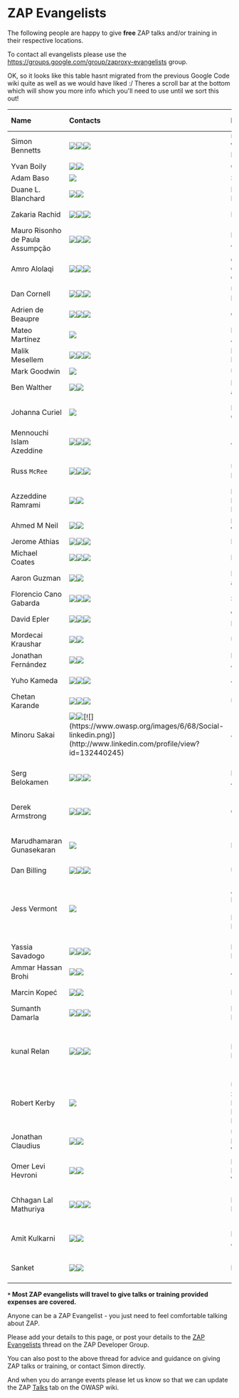 # ZAP Evangelists

The following people are happy to give **free** ZAP talks and/or training in their respective locations.

To contact all evangelists please use the https://groups.google.com/group/zaproxy-evangelists group.

OK, so it looks like this table hasnt migrated from the previous Google Code wiki quite as well as we would have liked :/ Theres a scroll bar at the bottom which will show you more info which you'll need to use until we sort this out!

| **Name** | **Contacts** | **Locations `*`** | **Languages** |  **Talks** | **Training** | **Notes / Specialities** | **Previous talks / training / other links** |
|:---------|:-------------|:------------------|:--------------|:-----------|:-------------|:-------------------------|:--------------------------------------------|
| Simon Bennetts | [![](https://www.owasp.org/images/3/33/Social-email.png)](mailto:psiinon@gmail.com)[![](https://www.owasp.org/images/8/82/Social-twitter.png)](https://twitter.com/psiinon)[![](https://www.owasp.org/images/6/68/Social-linkedin.png)](http://www.linkedin.com/profile/view?id=46196399) | UK / Worldwide / Remote | English       | Y          | Y            | ZAP Project Lead         | Slides and videos linked off [OWASP profile](https://www.owasp.org/index.php/User:Simon_Bennetts) - feel free to rip these off ;) |
| Yvan Boily | [![](https://www.owasp.org/images/3/33/Social-email.png)](mailto:yvanboily@gmail.com)[![](https://www.owasp.org/images/8/82/Social-twitter.png)](https://twitter.com/ygjb) | Canada            | English       | Y          | Y            | ZAP Enthusiast           | [Webpage](https://boily.me)                 |
| Adam Baso | [![](https://www.owasp.org/images/8/82/Social-twitter.png)](https://twitter.com/dr0ptp4kt) | SF Bay Area       | English       | Y          | Y            |                          | [Video](https://www.youtube.com/watch?v=z9gEH-EqNFo#t=0) |
| Duane L. Blanchard| [![](https://www.owasp.org/images/3/33/Social-email.png)](mailto:info@foolioninfosec.com)[![](https://www.owasp.org/images/8/82/Social-twitter.png)](https://twitter.com/FooLionInfoSec) | Pacific Northwest | English       | Y          | Y            |                          | SOURCE Seattle, SJSU Cyber Bootcamp, USCC, Black Lodge Research, ... |
| Zakaria Rachid | [![](https://www.owasp.org/images/3/33/Social-email.png)](mailto:badzack@gmail.com)[![](https://www.owasp.org/images/8/82/Social-twitter.png)](https://twitter.com/zackhimself)[![](https://www.owasp.org/images/6/68/Social-linkedin.png)](http://www.linkedin.com/profile/view?id=297569442) | France            | French, English, Arabic | Y          |              |                          | [Homepage](http://4sec.fr/)                 |
| Mauro Risonho de Paula Assumpção | [![](https://www.owasp.org/images/3/33/Social-email.png)](mailto:mauro.risonho@gmail.com)[![](https://www.owasp.org/images/8/82/Social-twitter.png)](https://twitter.com/firebitsbr)[![](https://www.owasp.org/images/6/68/Social-linkedin.png)](http://br.linkedin.com/pub/mauro-risonho-de-paula-assump%C3%A7%C3%A3o/b/b06/225) | Brazil, Latin America | Portuguese    | Y          | Y            |                          | [Slideshare](http://www.slideshare.net/firebits) |
| Amro Alolaqi  | [![](https://www.owasp.org/images/3/33/Social-email.png)](mailto:amro@owasp.org)[![](https://www.owasp.org/images/8/82/Social-twitter.png)](https://twitter.com/Amro_AlOlaqi)[![](https://www.owasp.org/images/6/68/Social-linkedin.png)](http://www.linkedin.com/in/iamro) | Gulf Cooperation Council | English, Arabic | Y          |              |                          | Talks linked off [OWASP profile](https://www.owasp.org/index.php/User:Amro_Ahmed) |
| Dan Cornell | [![](https://www.owasp.org/images/3/33/Social-email.png)](mailto:dan@denimgroup.com)[![](https://www.owasp.org/images/8/82/Social-twitter.png)](https://twitter.com/danielcornell)[![](https://www.owasp.org/images/6/68/Social-linkedin.png)](http://www.linkedin.com/profile/view?id=3976642) | USA / Remote      | English       |  Y         | Y            |                          |                                             |
| Adrien de Beaupre | [![](https://www.owasp.org/images/3/33/Social-email.png)](mailto:adriendb@gmail.com)[![](https://www.owasp.org/images/8/82/Social-twitter.png)](https://twitter.com/adriendb)[![](https://www.owasp.org/images/6/68/Social-linkedin.png)](http://www.linkedin.com/profile/view?id=2047540) | Canada            | English, French | Y          | Y            | SANS teacher             | SANS Sec542 course                          |
| Mateo Martínez | [![](https://www.owasp.org/images/3/33/Social-email.png)](mailto:mateomar@gmail.com) | Latin America     | Spanish, English | Y          |              |                          |                                             |
| Malik Mesellem | [![](https://www.owasp.org/images/3/33/Social-email.png)](mailto:malik@itsecgames.com)[![](https://www.owasp.org/images/8/82/Social-twitter.png)](https://twitter.com/MME_IT)[![](https://www.owasp.org/images/6/68/Social-linkedin.png)](http://www.linkedin.com/in/malikmesellem) | Belgium / Remote  | English, Dutch | Y          | Y            | Founder of [bWAPP](http://www.mmeit.be/bwapp/) | Training: Attacking & Defending Web Apps with bWAPP |
| Mark Goodwin | [![](https://www.owasp.org/images/8/82/Social-twitter.png)](https://twitter.com/mr_goodwin) | UK                | English       | Y          |              |                          |                                             |
| Ben Walther | [![](https://www.owasp.org/images/3/33/Social-email.png)](mailto:ben.walther@gmail.com)[![](https://www.owasp.org/images/6/68/Social-linkedin.png)](http://www.linkedin.com/profile/view?id=7188457) | Los Angeles area  | English       | Y          |              |                          |                                             |
| Johanna Curiel | [![](https://www.owasp.org/images/6/68/Social-linkedin.png)](https://www.owasp.org/index.php/User:Johanna_Curiel) | Netherlands, Caribbean | Dutch, Spanish,English, Papiamento | Y          | Y            | OWASP ZAP -creating add ons / Playing with Fuzzer|                                             |
| Mennouchi Islam Azeddine | [![](https://www.owasp.org/images/3/33/Social-email.png)](mailto:azeddine.mennouchi@owasp.org)[![](https://www.owasp.org/images/8/82/Social-twitter.png)](https://twitter.com/Aleisec)[![](https://www.owasp.org/images/6/68/Social-linkedin.png)](http://www.linkedin.com/pub/islam-azeddine-mennouchi/48/109/512) | Algeria           | English, Arabic , French | Y          | Y            | OWASP Algeria            | dzwebdays(Blida,Constantine,Algiers) , OWASP Algeria meeting , OWASP Sudan, Bside Algiers  |
| Russ `McRee` | [![](https://www.owasp.org/images/3/33/Social-email.png)](mailto:russ@holisticinfosec.org)[![](https://www.owasp.org/images/8/82/Social-twitter.png)](https://twitter.com/holisticinfosec)[![](https://www.owasp.org/images/6/68/Social-linkedin.png)](http://www.linkedin.com/in/russmcree) | USA / Remote      | English       | Y          | Y            | toolsmith author, infosec tools evangelist | [OWASP Top 10 tools, tactics](https://holisticinfosec.org/research-mainmenu-45/22-research/193-owasp-top-10-tools-tactics) presented at SANSFIRE, `SecureWorld`, ISSA International, etc. |
| Azzeddine Ramrami | [![](https://www.owasp.org/images/3/33/Social-email.png)](mailto:azzeddine.ramrami@owasp.org)[![](https://www.owasp.org/images/6/68/Social-linkedin.png)](http://fr.linkedin.com/pub/azzeddine-ramrami/5/b7a/107/) | Morocco, France and Ivory Coast | English, French | Y          |              |  French Translation for ZAP | http://2013.owasp.in/                       |
| Ahmed M Neil | [![](https://www.owasp.org/images/3/33/Social-email.png)](mailto:Ahmed.neil@owasp.org)[![](https://www.owasp.org/images/6/68/Social-linkedin.png)](http://www.linkedin.com/pub/ahmed-m-neil/38/590/73) | Egypt, Worldwide  | English       | Y          | Y            |                          |                                             |
| Jerome Athias | [![](https://www.owasp.org/images/3/33/Social-email.png)](mailto:athiasjerome@gmail.com)[![](https://www.owasp.org/images/8/82/Social-twitter.png)](https://twitter.com/JA25000)[![](https://www.owasp.org/images/6/68/Social-linkedin.png)](http://www.linkedin.com/profile/view?id=13732623) | Middle East       | English, French | Y          | Y            |                          | http://www.frhack.org                       |
| Michael Coates | [![](https://www.owasp.org/images/3/33/Social-email.png)](mailto:michael.coates@owasp.org)[![](https://www.owasp.org/images/8/82/Social-twitter.png)](https://twitter.com/_mwc)[![](https://www.owasp.org/images/6/68/Social-linkedin.png)](http://www.linkedin.com/profile/view?id=8374308) | Bay Area          | English       | Y          | Y            | OWASP Chairman           |                                             |
| Aaron Guzman | [![](https://www.owasp.org/images/3/33/Social-email.png)](mailto:aaron.guzman@owasp.org)[![](https://www.owasp.org/images/8/82/Social-twitter.png)](https://twitter.com/scriptingxss) | Los Angeles area  | English       | Y          | Y            |                          |                                             |
| Florencio Cano Gabarda | [![](https://www.owasp.org/images/3/33/Social-email.png)](mailto:fcano@seinhe.com)[![](https://www.owasp.org/images/8/82/Social-twitter.png)](https://twitter.com/florenciocano)[![](https://www.owasp.org/images/6/68/Social-linkedin.png)](http://www.linkedin.com/in/florenciocano) | Spain             | English, Spanish | Y          | Y            |                          | Talk: [Fuzzing browsers with Peach Fuzzer](http://youtu.be/nznEmm3Uud8) |
| David Epler | [![](https://www.owasp.org/images/3/33/Social-email.png)](mailto:dcepler@dcepler.net)[![](https://www.owasp.org/images/8/82/Social-twitter.png)](https://twitter.com/dcepler)[![](https://www.owasp.org/images/6/68/Social-linkedin.png)](http://www.linkedin.com/in/davidepler) | Washington, DC Area | English       | Y          |              |                          |                                             |
| Mordecai Kraushar | [![](https://www.owasp.org/images/3/33/Social-email.png)](mailto:mordecai.kraushar@owasp.org)[![](https://www.owasp.org/images/6/68/Social-linkedin.png)](http://www.linkedin.com/in/mkraushar) | USA               | English       | Y          | Y            | OWASP project leader for vicnum | talks and slide share at http://www.slideshare.net/mkraushar/vicnumdescription |
| Jonathan Fernández | [![](https://www.owasp.org/images/3/33/Social-email.png)](mailto:jonathan.fernandez04@gmail.com)[![](https://www.owasp.org/images/6/68/Social-linkedin.png)](http://www.linkedin.com/pub/jonathan-fernandez-jimenez/3b/368/5ba) | Latin America     | Spanish, English | Y          | N            | Spanish Tranlation for ZAP |                                             |
| Yuho Kameda | [![](https://www.owasp.org/images/3/33/Social-email.png)](mailto:tyoisu@gmail.com)[![](https://www.owasp.org/images/8/82/Social-twitter.png)](https://twitter.com/yuhokameda)[![](https://www.owasp.org/images/6/68/Social-linkedin.png)](http://www.linkedin.com/profile/view?id=204870400) | Japan             | English, Japanese | Y          | Y            |                          | [Training Session in AppSecAPAC](https://www.owasp.org/index.php/AppSecAsiaPac2014#tab=TRAINING_SESSIONS), [OWASP Japanese Manual](https://docs.google.com/file/d/0B1e1Cma1GUllazNUNVp6OWdGYzg/edit) |
| Chetan Karande | [![](https://www.owasp.org/images/3/33/Social-email.png)](mailto:chetan.karande@owasp.org)[![](https://www.owasp.org/images/8/82/Social-twitter.png)](https://twitter.com/karande_c)[![](https://www.owasp.org/images/6/68/Social-linkedin.png)](http://http://www.linkedin.com/pub/chetan-karande/3a/b66/478) | USA               | English       | Y          | N            |                          | [Previous talks](https://speakerdeck.com/ckarande/top-overlooked-security-threats-to-node-dot-js-web-applications) |
| Minoru Sakai | [![](https://www.owasp.org/images/3/33/Social-email.png)](mailto:minosky@gmail.com)[![](https://www.owasp.org/images/8/82/Social-twitter.png)](https://twitter.com/_Minsky_)[![](https://www.owasp.org/images/6/68/Social-linkedin.png)](http://www.linkedin.com/profile/view?id=132440245) | Japan             | Japanese      | Y          | Y            | [Supervision OWASP Japanese Manual](https://docs.google.com/file/d/0B1e1Cma1GUllazNUNVp6OWdGYzg/edit) | [Previous training](http://appsecapac.org/2014/training/pentesting-using-owasp-zap/) |
| Serg Belokamen | [![](https://www.owasp.org/images/3/33/Social-email.png)](mailto:serg@owasp.org)[![](https://www.owasp.org/images/8/82/Social-twitter.png)](https://twitter.com/sergicles)[![](https://www.owasp.org/images/6/68/Social-linkedin.png)](https://www.linkedin.com/in/sergb) | Melbourne, Australia | English, Russian | Y          | Y            | OWASP chapter lead, application security designer/architect | http://sergbelokamen.com http://bugcrowd.com |
| Derek Armstrong | [![](https://www.owasp.org/images/3/33/Social-email.png)](mailto:derek.v.armstrong@gmail.com)[![](https://www.owasp.org/images/8/82/Social-twitter.png)](https://twitter.com/dsplice)[![](https://www.owasp.org/images/6/68/Social-linkedin.png)](http://www.linkedin.com/profile/view?id=13816412) | Canada            | English       | Y          | Y            | ZAP Enthusiast, Malware Researcher | SANS SEC504 Mentor                          |
| Marudhamaran Gunasekaran | [![](https://www.owasp.org/images/3/33/Social-email.png)](mailto:gmaran23@gmail.com) | India             | English       | Y          | Y            | Application developer, web application security enthusiast | [Blog](http://renouncedthoughts.wordpress.com/), [Talks - Vimeo Channel](http://vimeo.com/gmaran23) |
| Dan Billing | [![](https://www.owasp.org/images/3/33/Social-email.png)](mailto:thetestdoctor@gmail.com)[![](https://www.owasp.org/images/8/82/Social-twitter.png)](https://twitter.com/thetestdoctor)[![](https://www.owasp.org/images/6/68/Social-linkedin.png)](https://www.linkedin.com/in/danielbilling) | UK / Europe       | English       | Y          | Y            |                          | [Blog: The Test Doctor](http://thetestdoctor.wordpress.com/)|
| Jess Vermont | [![](https://www.owasp.org/images/3/33/Social-email.png)](mailto:jess.vermont.stl@gmail.com) | American Midwest (Missouri, Kansas, Illinois, etc) | English       | Y          | N            | ZAP Focus – extensibility of ZAP; ZAP for general Web App Sec usage/pen testing/vulnerability detection |                                             |
| Yassia Savadogo | [![](https://www.owasp.org/images/3/33/Social-email.png)](mailto:yassias@yahoo.fr)[![](https://www.owasp.org/images/8/82/Social-twitter.png)](https://twitter.com/yassias)[![](https://www.owasp.org/images/6/68/Social-linkedin.png)](https://www.linkedin.com/profile/view?id=35974704) | Burkina Faso      | French        | Y          | Y            | Network Security         |                                             |
| Ammar Hassan Brohi | [![](https://www.owasp.org/images/3/33/Social-email.png)](mailto:brohiammar@gmail.com)[![](https://www.owasp.org/images/6/68/Social-linkedin.png)](http://pk.linkedin.com/pub/ammarbrohi) | All Pakistan      | English       | Y          | Y            | ZAP as Swiss Army Knife  |                                             |
| Marcin Kopeć | [![](https://www.owasp.org/images/3/33/Social-email.png)](mailto:marcin.jan.kopec@gmail.com)[![](https://www.owasp.org/images/6/68/Social-linkedin.png)](https://www.linkedin.com/in/mkopec) | Poland            | Polish and English | Y          | Y            |                          |                                             |
| Sumanth Damarla | [![](https://www.owasp.org/images/3/33/Social-email.png)](mailto:damarla.sumanth@gmail.com)[![](https://www.owasp.org/images/8/82/Social-twitter.png)](https://twitter.com/Sumanth_Damarla)[![](https://www.owasp.org/images/6/68/Social-linkedin.png)](https://www.linkedin.com/in/sumanthdamarla) | India / Remote    | English, Hindi, Telugu | Y          | Y            | ZAP Evangelist at FOSSASIA | [MWOS AMF Support project](https://wiki.mozilla.org/Security/Mentorships/MWoS/2014/OWASP_ZAP_AMF_Support) |
| kunal Relan | [![](https://www.owasp.org/images/3/33/Social-email.png)](mailto:pentesterkunal@live.com)[![](https://www.owasp.org/images/8/82/Social-twitter.png)](https://twitter.com/kunal_relan)[![](https://www.owasp.org/images/6/68/Social-linkedin.png)](https://www.linkedin.com/profile/view?id=266070324) | India / Remote    | English, Hindi | Y          | Y            | ZAP Evangelist,Mozilla Delhi/NCR Security lead and Information Security researcher | [Web Security Workshop](https://reps.mozilla.org/e/webmaker-and-security-workshop-at-niit-university) |
| Robert Kerby | [![](https://www.owasp.org/images/3/33/Social-email.png)](mailto:beardedwanderer@zoho.com) | USA / Southwest / Rocky Mountains / Remote | English | Y | Y |  |  |
| Jonathan Claudius | [![](https://www.owasp.org/images/3/33/Social-email.png)](mailto:claudijd@yahoo.com)[![](https://www.owasp.org/images/8/82/Social-twitter.png)](https://twitter.com/claudijd)| USA / Remote / Worldwide    | English | Y          | Y            | ZAP Evangelist | [blog](https://blog.rubidus.com/) |
| Omer Levi Hevroni | [![](https://www.owasp.org/images/3/33/Social-email.png)](mailto:omerlh@gmail.com)[![](https://www.owasp.org/images/8/82/Social-twitter.png)](https://twitter.com/omerlh)| Israel / Remote / Worldwide    | English / Hebrew | Y          | Y            | ZAP Evangelist | [Personal Site with previous talks](https://omerlh.info/) |
| Chhagan Lal Mathuriya | [![](https://www.owasp.org/images/3/33/Social-email.png)](mailto:clmathuriya@gmail.com)[![](https://www.owasp.org/images/8/82/Social-twitter.png)](https://twitter.com/clmathuriya)[![](https://www.owasp.org/images/6/68/Social-linkedin.png)](https://www.linkedin.com/profile/view?id=clmathuriya) | Bangalore, India | English, Hindi | Y | Y | I Have worked on Automated Security Testing usig ZAP | [My Github Page](https://github.com/clmathuriya/) |
| Amit Kulkarni | [![](https://www.owasp.org/images/3/33/Social-email.png)](mailto:amitskulkarni@gmail.com)[![](https://www.owasp.org/images/6/68/Social-linkedin.png)](https://www.linkedin.com/profile/view?id=amtoya) | Perth, Australia | English | Y | Y | Automated Security Testing using ZAP | [My Github Page](https://github.com/AmitKulkarni9) |
| Sanket | [![](https://www.owasp.org/images/3/33/Social-email.png)](mailto:sanket.altruist@gmail.com)[![](https://www.owasp.org/images/6/68/Social-linkedin.png)](https://www.linkedin.com/in/sanket-mishra-04a71a7a/) | Boston, US | English | Y | Y | Experience with OWASP ZAP Automated Testing | |


**`*` Most ZAP evangelists will travel to give talks or training provided expenses are covered.**

Anyone can be a ZAP Evangelist - you just need to feel comfortable talking about ZAP.

Please add your details to this page, or post your details to the [ZAP Evangelists](https://groups.google.com/d/msg/zaproxy-develop/H-hcMTJ4aQ4/ZY5aVwYAC1EJ) thread on the ZAP Developer Group.

You can also post to the above thread for advice and guidance on giving ZAP talks or training, or contact Simon directly.

And when you do arrange events please let us know so that we can update the ZAP [Talks](https://www.owasp.org/index.php/OWASP_Zed_Attack_Proxy_Project#tab=Talks) tab on the OWASP wiki.

<!---
Copy this to the end of the table and update it for new evangelists.

|| Name || [mailto:email https://www.owasp.org/images/3/33/Social-email.png][https://twitter.com/twitter  https://www.owasp.org/images/8/82/Social-twitter.png][http://www.linkedin.com/profile/view?id=999 https://www.owasp.org/images/6/68/Social-linkedin.png] || loc || lang || Y || N || notes || links ||
-->
